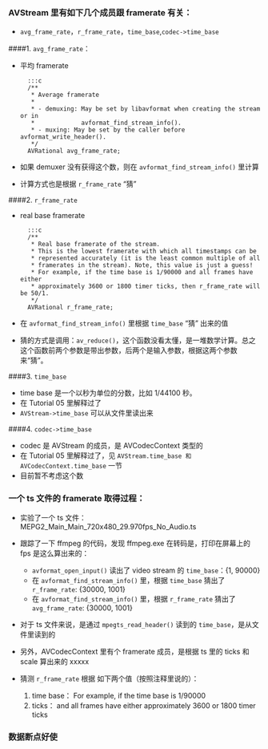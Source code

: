 ### AVStream 里有如下几个成员跟 framerate 有关：
* `avg_frame_rate`，`r_frame_rate`，`time_base`,`codec->time_base` 

####1. `avg_frame_rate`：
* 平均 framerate

		:::c
	    /**
	     * Average framerate
	     *
	     * - demuxing: May be set by libavformat when creating the stream or in
	     *             avformat_find_stream_info().
	     * - muxing: May be set by the caller before avformat_write_header().
	     */
		AVRational avg_frame_rate;

* 如果 demuxer 没有获得这个数，则在 `avformat_find_stream_info()` 里计算
* 计算方式也是根据 `r_frame_rate` “猜”

####2. `r_frame_rate`
* real base framerate

		:::c
	    /**
	     * Real base framerate of the stream.
	     * This is the lowest framerate with which all timestamps can be
	     * represented accurately (it is the least common multiple of all
	     * framerates in the stream). Note, this value is just a guess!
	     * For example, if the time base is 1/90000 and all frames have either
	     * approximately 3600 or 1800 timer ticks, then r_frame_rate will be 50/1.
	     */
	    AVRational r_frame_rate;

* 在 `avformat_find_stream_info()` 里根据 `time_base` “猜” 出来的值
* 猜的方式是调用：`av_reduce()`，这个函数没看太懂，是一堆数学计算。总之这个函数前两个参数是带出参数，后两个是输入参数，根据这两个参数来“猜”。

####3. `time_base`
* time base 是一个以秒为单位的分数，比如 1/44100 秒。
* 在 Tutorial 05 里解释过了
* `AVStream->time_base` 可以从文件里读出来

####4. `codec->time_base` 
* codec 是 AVStream 的成员，是 AVCodecContext 类型的
* 在 Tutorial 05 里解释过了，见 `AVStream.time_base 和 AVCodecContext.time_base` 一节
* 目前暂不考虑这个数

### 一个 ts 文件的 framerate 取得过程：
* 实验了一个 ts 文件： MEPG2_Main_Main_720x480_29.970fps_No_Audio.ts
* 跟踪了一下 ffmpeg 的代码，发现 ffmpeg.exe 在转码是，打印在屏幕上的 fps 是这么算出来的：
	* `avformat_open_input()` 读出了 video stream 的 `time_base`：{1, 90000}
	* 在 `avformat_find_stream_info()` 里，根据 `time_base` 猜出了 `r_frame_rate`: {30000, 1001}
	* 在 `avformat_find_stream_info()` 里，根据 `r_frame_rate` 猜出了 `avg_frame_rate`: {30000, 1001}

* 对于 ts 文件来说，是通过 `mpegts_read_header()` 读到的 `time_base`，是从文件里读到的
* 另外，AVCodecContext 里有个 framerate 成员，是根据 ts 里的 ticks 和 scale 算出来的 xxxxx
* 猜测 `r_frame_rate` 根据 如下两个值（按照注释里说的）：
	1. time base： For example, if the time base is 1/90000
	2. ticks：  and all frames have either approximately 3600 or 1800 timer ticks

### 数据断点好使